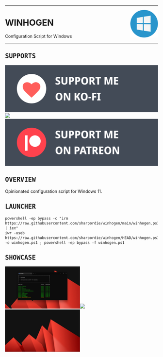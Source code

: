 <div><hr>
<a href="../.."><img align="right" height="91" src="assets/logo.png"></a>
<h1>WINHOGEN</h1>
<p>Configuration Script for Windows</p>
<hr></div>

## <samp>SUPPORTS</samp>

<a href="../.." target="_blank"><img src="https://raw.githubusercontent.com/sharpordie/mybadges/main/src/kofi.svg"></a><img src="https://upload.wikimedia.org/wikipedia/commons/c/ca/1x1.png" width="2%"/><a href="../.." target="_blank"><img src="https://raw.githubusercontent.com/sharpordie/mybadges/main/src/patreon.svg"></a>

## <samp>OVERVIEW</samp>

Opinionated configuration  script for Windows 11.

## <samp>LAUNCHER</samp>

```shell
powershell -ep bypass -c "irm https://raw.githubusercontent.com/sharpordie/winhogen/main/winhogen.ps1 | iex"
iwr -useb https://raw.githubusercontent.com/sharpordie/winhogen/HEAD/winhogen.ps1 -o winhogen.ps1 ; powershell -ep bypass -f winhogen.ps1
```

## <samp>SHOWCASE</samp>

<a href="assets/img1.png"><img src="assets/img1.png" width="49%"/></a><a><img src="https://upload.wikimedia.org/wikipedia/commons/c/ca/1x1.png" width="2%"/></a><a href="assets/img2.png"><img src="assets/img2.png" width="49%"/></a>
